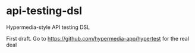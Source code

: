 # api-testing-dsl

Hypermedia-style API testing DSL

First draft. Go to https://github.com/hypermedia-app/hypertest for the real deal

